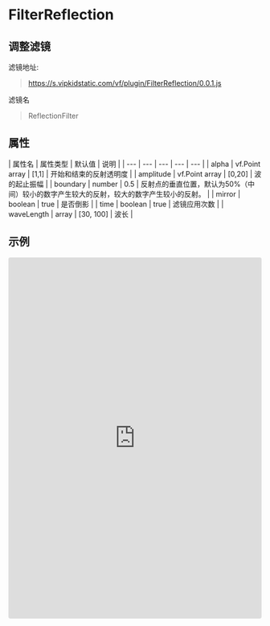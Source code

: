 # FilterReflection

## 调整滤镜
滤镜地址:
> https://s.vipkidstatic.com/vf/plugin/FilterReflection/0.0.1.js

滤镜名
> ReflectionFilter 

## 属性

| 属性名 | 属性类型 | 默认值 | 说明 |
| --- | --- | --- | --- | --- |
| alpha | vf.Point array | [1,1] | 开始和结束的反射透明度 |
| amplitude | vf.Point array | [0,20] | 波的起止振幅 |
| boundary | number | 0.5 | 反射点的垂直位置，默认为50%（中间）较小的数字产生较大的反射，较大的数字产生较小的反射。 |
| mirror | boolean | true | 是否倒影 |
| time | boolean | true | 滤镜应用次数 |
| waveLength | array | [30, 100] | 波长 |

## 示例

<iframe
     src="https://codesandbox.io/embed/reflectionfilter-eckfv?fontsize=14&hidenavigation=1&module=%2Fsrc%2Fcomponents.ts&theme=dark"
     style="width:100%; height:720px; border:0; border-radius: 4px; overflow:hidden;"
     title="ReflectionFilter"
     allow="accelerometer; ambient-light-sensor; camera; encrypted-media; geolocation; gyroscope; hid; microphone; midi; payment; usb; vr"
     sandbox="allow-forms allow-modals allow-popups allow-presentation allow-same-origin allow-scripts"
   ></iframe>
